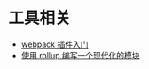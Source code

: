 # 工具相关

- [webpack 插件入门](https://github.com/bosens-China/blog/issues/69)
- [使用 rollup 编写一个现代化的模块](https://github.com/bosens-China/blog/issues/7)
